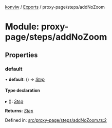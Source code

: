[konviw]() / [Exports](../modules.md) / proxy-page/steps/addNoZoom

# Module: proxy-page/steps/addNoZoom

## Properties

### default

• **default**: () => [*Step*](../interfaces/proxy_page_proxy_page_step.step.md)

#### Type declaration

▸ (): [*Step*](../interfaces/proxy_page_proxy_page_step.step.md)

**Returns:** [*Step*](../interfaces/proxy_page_proxy_page_step.step.md)

Defined in: [src/proxy-page/steps/addNoZoom.ts:2](https://github.com/Sanofi-IADC/konviw/blob/d2e0da9/src/proxy-page/steps/addNoZoom.ts#L2)
